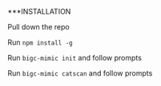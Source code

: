 ***INSTALLATION

Pull down the repo

Run `npm install -g`

Run `bigc-mimic init` and follow prompts

Run `bigc-mimic catscan` and follow prompts

